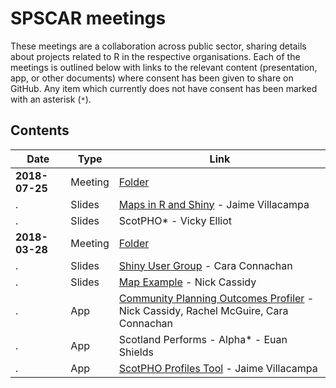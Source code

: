 # SPSCAR meetings

These meetings are a collaboration across public sector, sharing details about projects related to R in the respective organisations. Each of the meetings is outlined below with links to the relevant content (presentation, app, or other documents) where consent has been given to share on GitHub. Any item which currently does not have consent has been marked with an asterisk (`*`).

## Contents

**Date** | **Type** | **Link**
----------- | ------------- | -------------
**2018-07-25** | Meeting | [Folder](./Materials/20180725)
. | Slides | [Maps in R and Shiny](./Materials/20180725/Slides-Jaime_Villacampa-Maps_in_R_and_Shiny.pptx) - Jaime Villacampa
. | Slides | ScotPHO* - Vicky Elliot
**2018-03-28** | Meeting | [Folder](./Materials/20180328)
. | Slides | [Shiny User Group](./Materials/20201126/Slides-Cara_Connachan-Shiny_User_Group.pptx) - Cara Connachan
. | Slides | [Map Example](./Materials/20201126/Slides-Nick_Cassidy-Map_Example.pptx) - Nick Cassidy
. | App | [Community Planning Outcomes Profiler](https://isresearchnc.shinyapps.io/CommunityPlanningOutcomesProfiler/) - Nick Cassidy, Rachel McGuire, Cara Connachan
. | App | Scotland Performs - Alpha* - Euan Shields
. | App | [ScotPHO Profiles Tool](https://scotland.shinyapps.io/ScotPHO_profiles_tool/) - Jaime Villacampa
